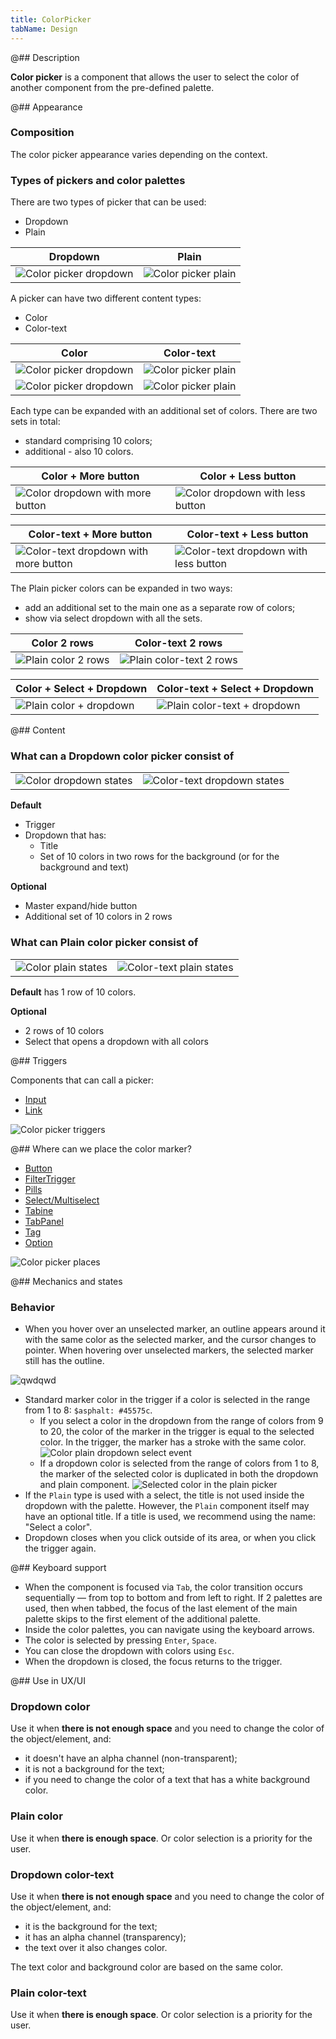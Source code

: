 ```yaml
---
title: ColorPicker
tabName: Design
---
```


@## Description

**Color picker** is a component that allows the user to select the color of another component from the pre-defined palette.

@## Appearance

### Composition

The color picker appearance varies depending on the context.

### Types of pickers and color palettes

There are two types of picker that can be used:

- Dropdown
- Plain

| Dropdown                                              | Plain                                           |
| ----------------------------------------------------- | ----------------------------------------------- |
| ![Color picker dropdown](static/cp-type-dropdown.png) | ![Color picker plain](static/cp-type-plain.png) |

A picker can have two different content types:

- Color
- Color-text

| Color                                                 | Color-text                                            |
| ----------------------------------------------------- | ----------------------------------------------------- |
| ![Color picker dropdown](static/cp-type-dropdown.png) | ![Color picker plain](static/cp-type-dropdown-ct.png) |
| ![Color picker dropdown](static/cp-type-plain.png)    | ![Color picker plain](static/cp-type-plain-ct.png)    |

Each type can be expanded with an additional set of colors. There are two sets in total:

- standard comprising 10 colors;
- additional - also 10 colors.

| Color + More button                                                | Color + Less button                                                |
| ------------------------------------------------------------------ | ------------------------------------------------------------------ |
| ![Color dropdown with more button](static/cp-type-dropdown+bm.png) | ![Color dropdown with less button](static/cp-type-dropdown+bl.png) |

| Color-text + More button                                                   | Color-text + Less button                                                   |
| -------------------------------------------------------------------------- | -------------------------------------------------------------------------- |
| ![Color-text dropdown with more button](static/cp-type-dropdown-ct+bm.png) | ![Color-text dropdown with less button](static/cp-type-dropdown-ct+bl.png) |

The Plain picker colors can be expanded in two ways:

- add an additional set to the main one as a separate row of colors;
- show via select dropdown with all the sets.

| Color 2 rows                                          | Color-text 2 rows                                           |
| ----------------------------------------------------- | ----------------------------------------------------------- |
| ![Plain color 2 rows](static/cp-type-plain-ext-c.png) | ![Plain color-text 2 rows](static/cp-type-plain-ext-ct.png) |

| Color + Select + Dropdown                                | Color-text + Select + Dropdown                                 |
| -------------------------------------------------------- | -------------------------------------------------------------- |
| ![Plain color + dropdown](static/cp-type-plain+dd-c.png) | ![Plain color-text + dropdown](static/cp-type-plain+dd-ct.png) |

@## Content

### What can a Dropdown color picker consist of

|                                                                |                                                                      |
| -------------------------------------------------------------- | -------------------------------------------------------------------- |
| ![Color dropdown states](static/cp-type-dropdown-c-states.png) | ![Color-text dropdown states](static/cp-type-dropdown-ct-states.png) |

**Default**

- Trigger
- Dropdown that has:
  - Title
  - Set of 10 colors in two rows for the background (or for the background and text)

**Optional**

- Master expand/hide button
- Additional set of 10 colors in 2 rows

### What can Plain color picker consist of

|                                                          |                                                                |
| -------------------------------------------------------- | -------------------------------------------------------------- |
| ![Color plain states](static/cp-type-plain-c-states.png) | ![Color-text plain states](static/cp-type-plain-ct-states.png) |

**Default** has 1 row of 10 colors.

**Optional**

- 2 rows of 10 colors
- Select that opens a dropdown with all colors

@## Triggers

Components that can call a picker:

- [Input](/components/input/)
- [Link](/components/link/)

![Color picker triggers](static/cp-triggers.png)

@## Where can we place the color marker?

- [Button](/components/button/)
- [FilterTrigger](/components/filter-trigger/)
- [Pills](/components/pills/)
- [Select/Multiselect](/components/select/)
- [Tabine](/components/tab-line/)
- [TabPanel](/components/tab-panel/)
- [Tag](/components/tag/)
- [Option](/components/dropdown-menu/#a66af9)

![Color picker places](static/cp-places.png)

@## Mechanics and states

### Behavior

- When you hover over an unselected marker, an outline appears around it with the same color as the selected marker, and the cursor changes to pointer. When hovering over unselected markers, the selected marker still has the outline.

![qwdqwd](static/cp-plaint+dd-trigger.png)

- Standard marker color in the trigger if a color is selected in the range from 1 to 8: `$asphalt: #45575c`.
  - If you select a color in the dropdown from the range of colors from 9 to 20, the color of the marker in the trigger is equal to the selected color. In the trigger, the marker has a stroke with the same color.
    ![Color plain dropdown select event](static/cp-plain-select-e.png)
  - If a dropdown color is selected from the range of colors from 1 to 8, the marker of the selected color is duplicated in both the dropdown and plain component.
    ![Selected color in the plain picker](static/cp-plain-select-states.png)
- If the `Plain` type is used with a select, the title is not used inside the dropdown with the palette. However, the `Plain` component itself may have an optional title. If a title is used, we recommend using the name: "Select a color".
- Dropdown closes when you click outside of its area, or when you click the trigger again.

@## Keyboard support

- When the component is focused via `Tab`, the color transition occurs sequentially — from top to bottom and from left to right. If 2 palettes are used, then when tabbed, the focus of the last element of the main palette skips to the first element of the additional palette.
- Inside the color palettes, you can navigate using the keyboard arrows.
- The color is selected by pressing `Enter`, `Space`.
- You can close the dropdown with colors using `Esc`.
- When the dropdown is closed, the focus returns to the trigger.

@## Use in UX/UI

### Dropdown color

Use it when **there is not enough space** and you need to change the color of the object/element, and:

- it doesn't have an alpha channel (non-transparent);
- it is not a background for the text;
- if you need to change the color of a text that has a white background color.

### Plain color

Use it when **there is enough space**. Or color selection is a priority for the user.

### Dropdown color-text

Use it when **there is not enough space** and you need to change the color of the object/element, and:

- it is the background for the text;
- it has an alpha channel (transparency);
- the text over it also changes color.

The text color and background color are based on the same color.

### Plain color-text

Use it when **there is enough space**. Or color selection is a priority for the user.
